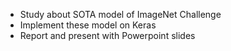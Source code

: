 - Study about SOTA model of ImageNet Challenge
- Implement these model on Keras
- Report and present with Powerpoint slides
